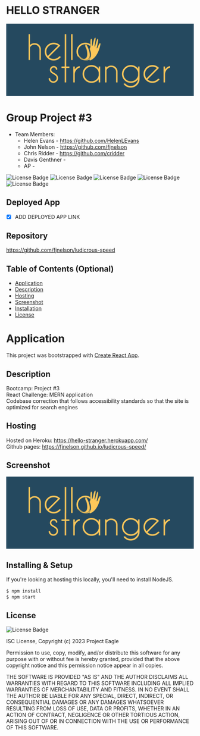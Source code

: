 # HELLO STRANGER

![portfolio ace](./client/src/components/images/hellostranger-04.jpg "screenshot of main page of the application")

# Group Project #3

- Team Members:
  - Helen Evans - https://github.com/HelenLEvans
  - John Nelson - https://github.com/fjnelson
  - Chris Ridder - https://github.com/cridder
  - Davis Genthner - 
  - AP - 


![License Badge](https://img.shields.io/badge/-ReactJs-61DAFB?logo=react&logoColor=white&style=for-the-badge)
![License Badge](https://img.shields.io/badge/HTML-239120?style=for-the-badge&logo=html5&logoColor=white)
![License Badge](https://img.shields.io/badge/CSS-239120?&style=for-the-badge&logo=css3&logoColor=white)
![License Badge](https://img.shields.io/badge/JavaScript-F7DF1E?style=for-the-badge&logo=javascript&logoColor=black)
![License Badge](https://img.shields.io/badge/Node.js-43853D?style=for-the-badge&logo=node.js&logoColor=white)

## Deployed App

- [x] ADD DEPLOYED APP LINK

## Repository

https://github.com/fjnelson/ludicrous-speed 

## Table of Contents (Optional)

- [Application](#Application)
- [Description](#Description)
- [Hosting](#Hosting)
- [Screenshot](#Screenshot)
- [Installation](#Installing)
- [License](#License)

# Application

This project was bootstrapped with [Create React App](https://github.com/facebook/create-react-app).

## Description

Bootcamp: Project #3 <br />
React Challenge: MERN application <br />
Codebase correction that follows accessibility standards so that the site is optimized for search engines <br />

## Hosting

Hosted on Heroku: https://hello-stranger.herokuapp.com/ <br />
Github pages: https://fjnelson.github.io/ludicrous-speed/

## Screenshot

![portfolio ace](./client/src/components/images/hellostranger-04.jpg "screenshot of main page of the application")

## Installing & Setup

If you're looking at hosting this locally, you'll need to install NodeJS.

```shell
$ npm install
$ npm start
```

## License

![License Badge](https://img.shields.io/badge/license%20-ISC-red)

ISC License, Copyright (c) 2023 Project Eagle

Permission to use, copy, modify, and/or distribute this software for any purpose with or without fee is hereby granted, provided that the above copyright notice and this permission notice appear in all copies.

THE SOFTWARE IS PROVIDED "AS IS" AND THE AUTHOR DISCLAIMS ALL WARRANTIES WITH REGARD TO THIS SOFTWARE INCLUDING ALL IMPLIED WARRANTIES OF MERCHANTABILITY AND FITNESS. IN NO EVENT SHALL THE AUTHOR BE LIABLE FOR ANY SPECIAL, DIRECT, INDIRECT, OR CONSEQUENTIAL DAMAGES OR ANY DAMAGES WHATSOEVER RESULTING FROM LOSS OF USE, DATA OR PROFITS, WHETHER IN AN ACTION OF CONTRACT, NEGLIGENCE OR OTHER TORTIOUS ACTION, ARISING OUT OF OR IN CONNECTION WITH THE USE OR PERFORMANCE OF THIS SOFTWARE.
